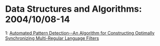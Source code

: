 # Data Structures and Algorithms: 2004/10/08-14  
1: [Automated Pattern Detection--An Algorithm for Constructing Optimally  Synchronizing Multi-Regular Language Filters](https://doi.org/10.48550/arXiv.cs/0410017)  